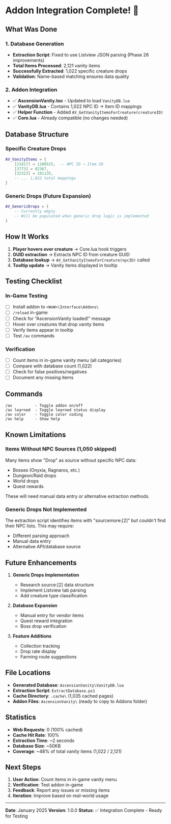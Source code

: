 # Addon Integration Complete! 🎉

## What Was Done

### 1. Database Generation
- **Extraction Script**: Fixed to use Listview JSON parsing (Phase 26 improvements)
- **Total Items Processed**: 2,121 vanity items
- **Successfully Extracted**: 1,022 specific creature drops
- **Validation**: Name-based matching ensures data quality

### 2. Addon Integration
- ✅ **AscensionVanity.toc** - Updated to load `VanityDB.lua`
- ✅ **VanityDB.lua** - Contains 1,022 NPC ID → Item ID mappings
- ✅ **Helper Function** - Added `AV_GetVanityItemsForCreature(creatureID)`
- ✅ **Core.lua** - Already compatible (no changes needed)

## Database Structure

### Specific Creature Drops
```lua
AV_VanityItems = {
    [21817] = 1180525,  -- NPC ID → Item ID
    [3773] = 82367,
    [32323] = 101135,
    -- ... 1,022 total mappings
}
```

### Generic Drops (Future Expansion)
```lua
AV_GenericDrops = {
    -- Currently empty
    -- Will be populated when generic drop logic is implemented
}
```

## How It Works

1. **Player hovers over creature** → Core.lua hook triggers
2. **GUID extraction** → Extracts NPC ID from creature GUID
3. **Database lookup** → `AV_GetVanityItemsForCreature(npcID)` called
4. **Tooltip update** → Vanity items displayed in tooltip

## Testing Checklist

### In-Game Testing
- [ ] Install addon to `<WoW>\Interface\Addons\`
- [ ] `/reload` in-game
- [ ] Check for "AscensionVanity loaded!" message
- [ ] Hover over creatures that drop vanity items
- [ ] Verify items appear in tooltip
- [ ] Test `/av` commands

### Verification
- [ ] Count items in in-game vanity menu (all categories)
- [ ] Compare with database count (1,022)
- [ ] Check for false positives/negatives
- [ ] Document any missing items

## Commands

```
/av          - Toggle addon on/off
/av learned  - Toggle learned status display
/av color    - Toggle color coding
/av help     - Show help
```

## Known Limitations

### Items Without NPC Sources (1,050 skipped)
Many items show "Drop" as source without specific NPC data:
- Bosses (Onyxia, Ragnaros, etc.)
- Dungeon/Raid drops
- World drops
- Quest rewards

These will need manual data entry or alternative extraction methods.

### Generic Drops Not Implemented
The extraction script identifies items with "sourcemore:[2]" but couldn't find their NPC lists. This may require:
- Different parsing approach
- Manual data entry
- Alternative API/database source

## Future Enhancements

1. **Generic Drops Implementation**
   - Research source:[2] data structure
   - Implement Listview tab parsing
   - Add creature type classification

2. **Database Expansion**
   - Manual entry for vendor items
   - Quest reward integration
   - Boss drop verification

3. **Feature Additions**
   - Collection tracking
   - Drop rate display
   - Farming route suggestions

## File Locations

- **Generated Database**: `AscensionVanity\VanityDB.lua`
- **Extraction Script**: `ExtractDatabase.ps1`
- **Cache Directory**: `.cache\` (1,035 cached pages)
- **Addon Files**: `AscensionVanity\` (ready to copy to Addons folder)

## Statistics

- **Web Requests**: 0 (100% cached)
- **Cache Hit Rate**: 100%
- **Extraction Time**: ~2 seconds
- **Database Size**: ~50KB
- **Coverage**: ~48% of total vanity items (1,022 / 2,121)

## Next Steps

1. **User Action**: Count items in in-game vanity menu
2. **Verification**: Test addon in-game
3. **Feedback**: Report any issues or missing items
4. **Iteration**: Improve based on real-world usage

---

**Date**: January 2025
**Version**: 1.0.0
**Status**: ✅ Integration Complete - Ready for Testing
